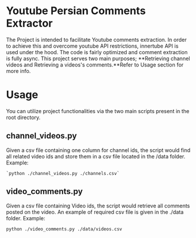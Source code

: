 ﻿# Youtube Persian Comments Extractor
The Project is intended to facilitate Youtube comments extraction. In order to achieve this and overcome youtube API restrictions, innertube API is used under the hood. The code is fairly optimized and comment extraction is fully async. This project serves two main purposes; **Retrieving channel videos and Retrieving a videos's comments.**Refer to Usage section for more info.


# Usage
You can utilize project functionalities via the two main scripts present in the root directory.

## channel_videos.py
Given a csv file containing one column for channel ids, the script would find all related video ids and store them in a csv file located in the /data folder.
Example:
	
	`python ./channel_videos.py ./channels.csv`

## video_comments.py
Given a csv file containing Video ids, the script would retrieve all comments posted on the video. An example of required csv file is given in the ./data folder.
Example: 

    python ./video_comments.py ./data/videos.csv

